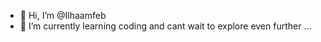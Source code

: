 - 👋 Hi, I’m @Ilhaamfeb
- 🌱 I’m currently learning coding and cant wait to explore even further ...


<!---
Ilhaamfeb/Ilhaamfeb is a ✨ special ✨ repository because its `README.md` (this file) appears on your GitHub profile.
You can click the Preview link to take a look at your changes.
--->
